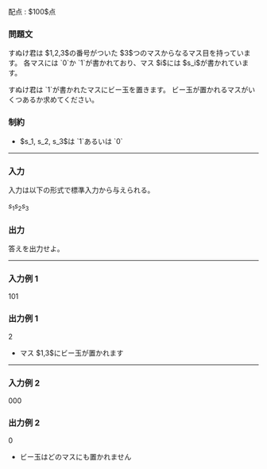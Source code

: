 
<div>

<span>

<span>

<p>
配点 : $100$点
</p>

<div>

<section>

### **問題文**

<p>
すぬけ君は $1,2,3$の番号がついた $3$つのマスからなるマス目を持っています。
各マスには `0`か `1`が書かれており、マス $i$には $s_i$が書かれています。
</p>

<p>
すぬけ君は `1`が書かれたマスにビー玉を置きます。
ビー玉が置かれるマスがいくつあるか求めてください。
</p>

</section>

</div>

<div>

<section>

### **制約**

<ul>

<li>
$s_1, s_2, s_3$は `1`あるいは `0`
</li>

</ul>

</section>

</div>

---

<div>

<div>

<section>

### **入力**

<p>
入力は以下の形式で標準入力から与えられる。
</p>

<div>

$s_{1}s_{2}s_{3}$
</div>

</section>

</div>

<div>

<section>

### **出力**

<p>
答えを出力せよ。
</p>

</section>

</div>

</div>

---

<div>

<section>

### **入力例 1**

<div>

101

</div>

</section>

</div>

<div>

<section>

### **出力例 1**

<div>

2

</div>

<ul>

<li>
マス $1,3$にビー玉が置かれます
</li>

</ul>

</section>

</div>

---

<div>

<section>

### **入力例 2**

<div>

000

</div>

</section>

</div>

<div>

<section>

### **出力例 2**

<div>

0

</div>

<ul>

<li>
ビー玉はどのマスにも置かれません
</li>

</ul>

</section>

</div>

</span>

</span>

</div>
